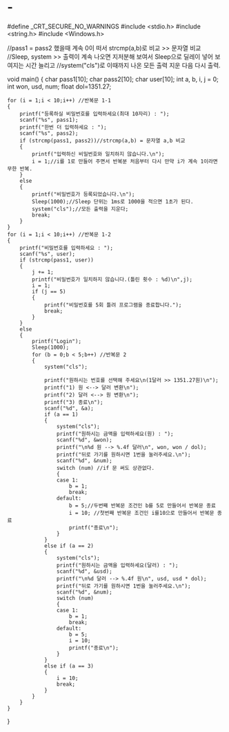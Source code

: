 # -


#define _CRT_SECURE_NO_WARNINGS
#include <stdio.h>
#include <string.h>
#include <Windows.h>

//pass1 = pass2 했을때 계속 0이 떠서  strcmp(a,b)로 비교 >> 문자열 비교
//Sleep, system >> 출력이 계속 나오면 지저분해 보여서 Sleep으로 딜레이 넣어 보여지는 시간 늘리고
//system("cls")로 이때까지 나온 모든 출력 지운 다음 다시 출력.

void main()
{
    char pass1[10];
    char pass2[10];
    char user[10];
    int a, b, i, j = 0;
    int won, usd, num;
    float dol=1351.27;

    for (i = 1;i < 10;i++) //반복문 1-1
    {
        printf("등록하실 비밀번호를 입력하세요(최대 10자리) : ");
        scanf("%s", pass1);
        printf("한번 더 입력하세요 : ");
        scanf("%s", pass2);
        if (strcmp(pass1, pass2))//strcmp(a,b) = 문자열 a,b 비교
        {
            printf("입력하신 비밀번호와 일치하지 않습니다.\n");
            i = 1;//i를 1로 만들어 주면서 반복분 처음부터 다시 만약 i가 계속 1이라면 무한 반복.
        }
        else
        {
            printf("비밀번호가 등록되었습니다.\n");
            Sleep(1000);//Sleep 단위는 1ms로 1000을 적으면 1초가 된다.
            system("cls");//모든 출력을 지운다;
            break;
        }
    }
    for (i = 1;i < 10;i++) //반복문 1-2
    {
        printf("비밀번호를 입력하세요 : ");
        scanf("%s", user);
        if (strcmp(pass1, user))
        {
            j += 1;
            printf("비밀번호가 일치하지 않습니다.(틀린 횟수 : %d)\n",j);
            i = 1;
            if (j == 5)
            {
                printf("비밀번호를 5회 틀려 프로그램을 종료합니다.");
                break;
            }
        }
        else
        {
            printf("Login");
            Sleep(1000);
            for (b = 0;b < 5;b++) //반복문 2
            {
                system("cls");

                printf("원하시는 번호를 선택해 주세요\n(1달러 >> 1351.27원)\n");
                printf("1) 원 <--> 달러 변환\n");
                printf("2) 달러 <--> 원 변환\n");
                printf("3) 종료\n");
                scanf("%d", &a);
                if (a == 1)
                {
                    system("cls");
                    printf("원하시는 금액을 입력하세요(원) : ");
                    scanf("%d", &won);
                    printf("\n%d 원 --> %.4f 달러\n", won, won / dol);
                    printf("뒤로 가기를 원하시면 1번을 눌러주세요.\n");
                    scanf("%d", &num);
                    switch (num) //if 문 써도 상관없다.
                    {
                    case 1:
                        b = 1;
                        break;
                    default:
                        b = 5;//두번째 반복문 조건인 b를 5로 만들어서 반복문 종료
                        i = 10; //첫번째 반복문 조건인 i를10으로 만들어서 반복문 종료
                        printf("종료\n");
                    }
                }
                else if (a == 2)
                {
                    system("cls");
                    printf("원하시는 금액을 입력하세요(달러) : ");
                    scanf("%d", &usd);
                    printf("\n%d 달러 --> %.4f 원\n", usd, usd * dol);
                    printf("뒤로 가기를 원하시면 1번을 눌러주세요.\n");
                    scanf("%d", &num);
                    switch (num)
                    {
                    case 1:
                        b = 1;
                        break;
                    default:
                        b = 5;
                        i = 10;
                        printf("종료\n");
                    }
                }
                else if (a == 3)
                {
                    i = 10;
                    break;
                }
            }
        }
    }
}
